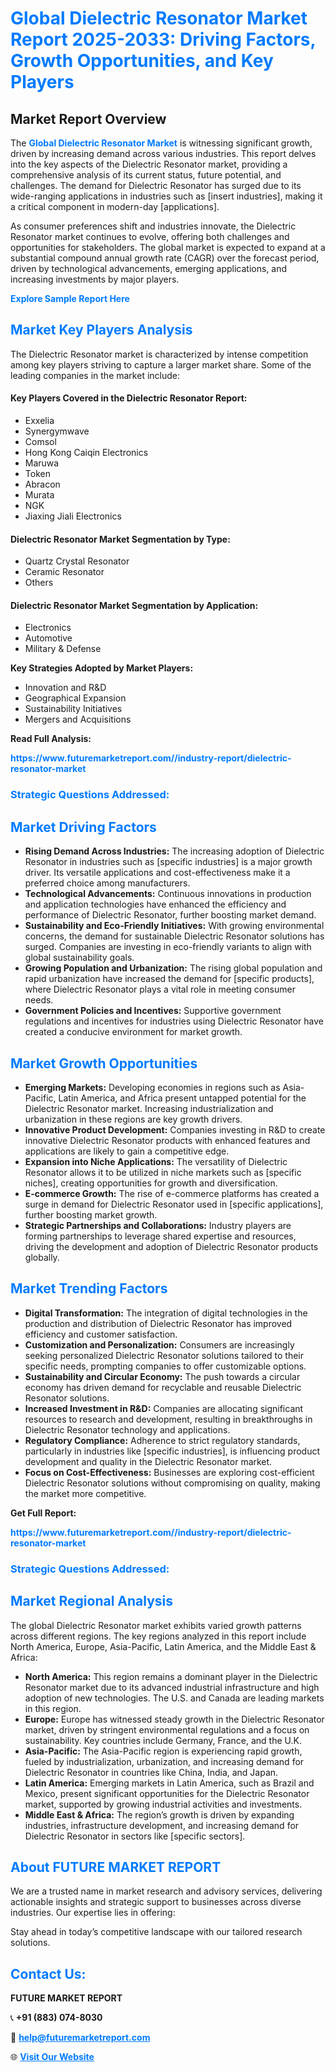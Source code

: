 <h1 style="color: #007BFF;">Global Dielectric Resonator Market Report 2025-2033: Driving Factors, Growth Opportunities, and Key Players</h1>

<section id="overview">
<h2>Market Report Overview</h2>
<p>The <a href="https://www.futuremarketreport.com//industry-report/dielectric-resonator-market" style="color: #007BFF; text-decoration: none;"><strong>Global Dielectric Resonator Market</strong></a> is witnessing significant growth, driven by increasing demand across various industries. This report delves into the key aspects of the Dielectric Resonator market, providing a comprehensive analysis of its current status, future potential, and challenges. The demand for Dielectric Resonator has surged due to its wide-ranging applications in industries such as [insert industries], making it a critical component in modern-day [applications].</p>
<p>As consumer preferences shift and industries innovate, the Dielectric Resonator market continues to evolve, offering both challenges and opportunities for stakeholders. The global market is expected to expand at a substantial compound annual growth rate (CAGR) over the forecast period, driven by technological advancements, emerging applications, and increasing investments by major players.</p>
</section>

<section id="overview">
<p><a href="https://www.futuremarketreport.com//request-sample/reportId=76185" style="color: #007BFF; text-decoration: none;"><strong>Explore Sample Report Here</strong></a></p>
</section>

<section id="key-players">
<h2 style="color: #007BFF;">Market Key Players Analysis</h2>
<p>The Dielectric Resonator market is characterized by intense competition among key players striving to capture a larger market share. Some of the leading companies in the market include:</p>
<h4>Key Players Covered in the Dielectric Resonator Report:</h4>
<ul><li>Exxelia</li><li>Synergymwave</li><li>Comsol</li><li>Hong Kong Caiqin Electronics</li><li>Maruwa</li><li>Token</li><li>Abracon</li><li>Murata</li><li>NGK</li><li>Jiaxing Jiali Electronics</li></ul>
<h4>Dielectric Resonator Market Segmentation by Type:</h4>
<ul><li>Quartz Crystal Resonator</li><li>Ceramic Resonator</li><li>Others</li></ul>

<h4>Dielectric Resonator Market Segmentation by Application:</h4>
<ul><li>Electronics</li><li>Automotive</li><li>Military &amp; Defense</li></ul>
<p><strong>Key Strategies Adopted by Market Players:</strong></p>
<ul>
<li>Innovation and R&D</li>
<li>Geographical Expansion</li>
<li>Sustainability Initiatives</li>
<li>Mergers and Acquisitions</li>
</ul>
</section>

<section>
<p><strong>Read Full Analysis: </strong></p><a href="https://www.futuremarketreport.com//industry-report/dielectric-resonator-market" style="color: #007BFF; text-decoration: none;"><strong>https://www.futuremarketreport.com//industry-report/dielectric-resonator-market</strong></a>
<h3 style="color: #007BFF;">Strategic Questions Addressed:</h3>
</section>

<section id="driving-factors">
<h2 style="color: #007BFF;">Market Driving Factors</h2>
<ul>
<li><strong>Rising Demand Across Industries:</strong> The increasing adoption of Dielectric Resonator in industries such as [specific industries] is a major growth driver. Its versatile applications and cost-effectiveness make it a preferred choice among manufacturers.</li>
<li><strong>Technological Advancements:</strong> Continuous innovations in production and application technologies have enhanced the efficiency and performance of Dielectric Resonator, further boosting market demand.</li>
<li><strong>Sustainability and Eco-Friendly Initiatives:</strong> With growing environmental concerns, the demand for sustainable Dielectric Resonator solutions has surged. Companies are investing in eco-friendly variants to align with global sustainability goals.</li>
<li><strong>Growing Population and Urbanization:</strong> The rising global population and rapid urbanization have increased the demand for [specific products], where Dielectric Resonator plays a vital role in meeting consumer needs.</li>
<li><strong>Government Policies and Incentives:</strong> Supportive government regulations and incentives for industries using Dielectric Resonator have created a conducive environment for market growth.</li>
</ul>
</section>

<section id="growth-opportunities">
<h2 style="color: #007BFF;">Market Growth Opportunities</h2>
<ul>
<li><strong>Emerging Markets:</strong> Developing economies in regions such as Asia-Pacific, Latin America, and Africa present untapped potential for the Dielectric Resonator market. Increasing industrialization and urbanization in these regions are key growth drivers.</li>
<li><strong>Innovative Product Development:</strong> Companies investing in R&D to create innovative Dielectric Resonator products with enhanced features and applications are likely to gain a competitive edge.</li>
<li><strong>Expansion into Niche Applications:</strong> The versatility of Dielectric Resonator allows it to be utilized in niche markets such as [specific niches], creating opportunities for growth and diversification.</li>
<li><strong>E-commerce Growth:</strong> The rise of e-commerce platforms has created a surge in demand for Dielectric Resonator used in [specific applications], further boosting market growth.</li>
<li><strong>Strategic Partnerships and Collaborations:</strong> Industry players are forming partnerships to leverage shared expertise and resources, driving the development and adoption of Dielectric Resonator products globally.</li>
</ul>
</section>

<section id="trending-factors">
<h2 style="color: #007BFF;">Market Trending Factors</h2>
<ul>
<li><strong>Digital Transformation:</strong> The integration of digital technologies in the production and distribution of Dielectric Resonator has improved efficiency and customer satisfaction.</li>
<li><strong>Customization and Personalization:</strong> Consumers are increasingly seeking personalized Dielectric Resonator solutions tailored to their specific needs, prompting companies to offer customizable options.</li>
<li><strong>Sustainability and Circular Economy:</strong> The push towards a circular economy has driven demand for recyclable and reusable Dielectric Resonator solutions.</li>
<li><strong>Increased Investment in R&D:</strong> Companies are allocating significant resources to research and development, resulting in breakthroughs in Dielectric Resonator technology and applications.</li>
<li><strong>Regulatory Compliance:</strong> Adherence to strict regulatory standards, particularly in industries like [specific industries], is influencing product development and quality in the Dielectric Resonator market.</li>
<li><strong>Focus on Cost-Effectiveness:</strong> Businesses are exploring cost-efficient Dielectric Resonator solutions without compromising on quality, making the market more competitive.</li>
</ul>
</section>

<section>
<p><strong>Get Full Report: </strong></p><a href="https://www.futuremarketreport.com//industry-report/dielectric-resonator-market" style="color: #007BFF; text-decoration: none;"><strong>https://www.futuremarketreport.com//industry-report/dielectric-resonator-market</strong></a>
<h3 style="color: #007BFF;">Strategic Questions Addressed:</h3>
</section>


<section id="regional-analysis">
<h2 style="color: #007BFF;">Market Regional Analysis</h2>
<p>The global Dielectric Resonator market exhibits varied growth patterns across different regions. The key regions analyzed in this report include North America, Europe, Asia-Pacific, Latin America, and the Middle East & Africa:</p>
<ul>
<li><strong>North America:</strong> This region remains a dominant player in the Dielectric Resonator market due to its advanced industrial infrastructure and high adoption of new technologies. The U.S. and Canada are leading markets in this region.</li>
<li><strong>Europe:</strong> Europe has witnessed steady growth in the Dielectric Resonator market, driven by stringent environmental regulations and a focus on sustainability. Key countries include Germany, France, and the U.K.</li>
<li><strong>Asia-Pacific:</strong> The Asia-Pacific region is experiencing rapid growth, fueled by industrialization, urbanization, and increasing demand for Dielectric Resonator in countries like China, India, and Japan.</li>
<li><strong>Latin America:</strong> Emerging markets in Latin America, such as Brazil and Mexico, present significant opportunities for the Dielectric Resonator market, supported by growing industrial activities and investments.</li>
<li><strong>Middle East & Africa:</strong> The region’s growth is driven by expanding industries, infrastructure development, and increasing demand for Dielectric Resonator in sectors like [specific sectors].</li>
</ul>
</section>

<footer>
<h2 style="color: #007BFF;">About FUTURE MARKET REPORT</h2>
<p>We are a trusted name in market research and advisory services, delivering actionable insights and strategic support to businesses across diverse industries. Our expertise lies in offering:</p>

<p>Stay ahead in today’s competitive landscape with our tailored research solutions.</p>

<h2 style="color: #007BFF;">Contact Us:</h2>
<p><strong>FUTURE MARKET REPORT</strong></p>
<p>📞 <strong>+91 (883) 074-8030</strong></p>
<p>📧 <strong><a href="mailto:help@futuremarketreport.com" style="color: #007BFF;">help@futuremarketreport.com</a></strong></p>
<p>🌐 <strong><a href="https://www.futuremarketreport.com/" style="color: #007BFF;">Visit Our Website</a></strong></p>
</footer>